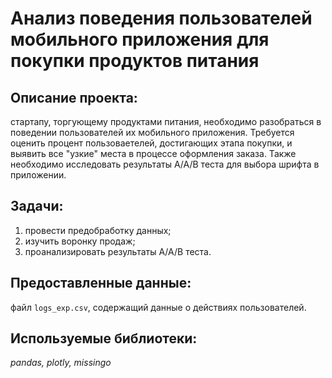 # Анализ поведения пользователей мобильного приложения для покупки продуктов питания


## Описание проекта: 
стартапу, торгующему продуктами питания, необходимо разобраться в поведении пользователей их мобильного приложения. Требуется оценить процент пользоваетелей, достигающих этапа покупки, и выявить все "узкие" места в процессе оформления заказа. Также необходимо исследовать результаты A/A/B теста для выбора шрифта в приложении.

## Задачи:
1. провести предобработку данных;
2. изучить воронку продаж;
3. проанализировать результаты А/А/В теста.

## Предоставленные данные:
 файл `logs_exp.csv`, содержащий данные о действиях пользователей.

## Используемые библиотеки:
*pandas, plotly, missingo*